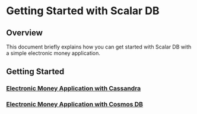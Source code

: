 # Getting Started with Scalar DB

## Overview
This document briefly explains how you can get started with Scalar DB with a simple electronic money application.

## Getting Started
### [Electronic Money Application with Cassandra](getting-started-with-cassandra.md)
### [Electronic Money Application with Cosmos DB](getting-started-with-cosmosdb.md)